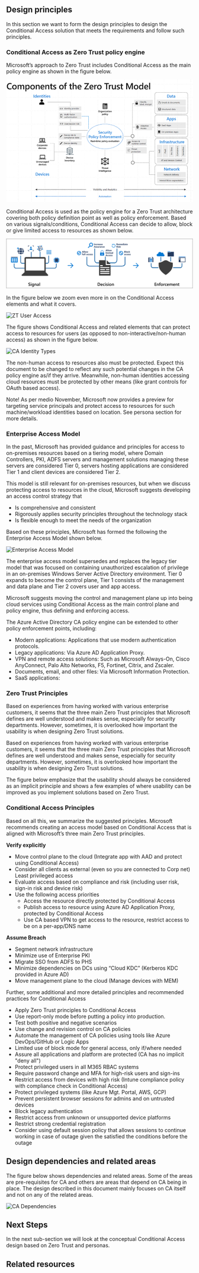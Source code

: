 ## Design principles

In this section we want to form the design principles to design the Conditional Access solution that meets the requirements and follow such principles.

### Conditional Access as Zero Trust policy engine

Microsoft’s approach to Zero Trust includes Conditional Access as the main policy engine as shown in the figure below.

 ![Zero Trust Model](./images/zero-trust-model.png)

 Conditional Access is used as the policy engine for a Zero Trust architecture covering both policy definition point as well as policy enforcement. Based on various signals/conditions, Conditional Access can decide to allow, block or give limited access to resources as shown below.

 ![CA Signals](images/casignals.png)

 In the figure below we zoom even more in on the Conditional Access elements and what it covers.

 ![ZT User Access](media/ztuseraccess.png)

 The figure shows Conditional Access and related elements that can protect access to resources for users (as opposed to non-interactive/non-human access) as shown in the figure below.

 ![CA Identity Types](media/caidentitytypes.svg)

The non-human access to resources also must be protected. Expect this document to be changed to reflect any such potential changes in the CA policy engine as/if they arrive. Meanwhile, non-human identities accessing cloud resources must be protected by other means (like grant controls for OAuth based access).

Note! As per medio November, Microsoft now provides a preview for targeting service principals and protect access to resources for such machine/workload identities based on location. See persona section for more details.

### Enterprise Access Model

In the past, Microsoft has provided guidance and principles for access to on-premises resources based on a tiering model, where Domain Controllers, PKI, ADFS servers and management solutions managing these servers are considered Tier 0, servers hosting applications are considered Tier 1 and client devices are considered Tier 2.

This model is still relevant for on-premises resources, but when we discuss protecting access to resources in the cloud, Microsoft suggests developing an access control strategy that

- Is comprehensive and consistent
- Rigorously applies security principles throughout the technology stack
- Is flexible enough to meet the needs of the organization

Based on these principles, Microsoft has formed the following the Enterprise Access Model shown below.

![Enterprise Access Model](media/enterpriseaccessmodel.png)

The enterprise access model supersedes and replaces the legacy tier model that was focused on containing unauthorized escalation of privilege in an on-premises Windows Server Active Directory environment. Tier 0 expands to become the control plane, Tier 1 consists of the management and data plane and Tier 2 covers user and app access.

Microsoft suggests moving the control and management plane up into being cloud services using Conditional Access as the main control plane and policy engine, thus defining and enforcing access.

The Azure Active Directory CA policy engine can be extended to other policy enforcement points, including:

- Modern applications: Applications that use modern authentication protocols.
- Legacy applications: Via Azure AD Application Proxy.
- VPN and remote access solutions: Such as Microsoft Always-On, Cisco AnyConnect, Palo Alto Networks, F5, Fortinet, Citrix, and Zscaler.
- Documents, email, and other files: Via Microsoft Information Protection.
- SaaS applications:

### Zero Trust Principles

Based on experiences from having worked with various enterprise customers, it seems that the three main Zero Trust principles that Microsoft defines are well understood and makes sense, especially for security departments. However, sometimes, it is overlooked how important the usability is when designing Zero Trust solutions.

Based on experiences from having worked with various enterprise customers, it seems that the three main Zero Trust principles that Microsoft defines are well understood and makes sense, especially for security departments. However, sometimes, it is overlooked how important the usability is when designing Zero Trust solutions.

The figure below emphasize that the usability should always be considered as an implicit principle and shows a few examples of where usability can be improved as you implement solutions based on Zero Trust.

### Conditional Access Principles

Based on all this, we summarize the suggested principles. Microsoft recommends creating an access model based on Conditional Access that is aligned with Microsoft’s three main Zero Trust principles.

**Verify explicitly**

- Move control plane to the cloud (Integrate app with AAD and protect using Conditional Access)
- Consider all clients as external (even so you are connected to Corp net)
Least privileged access
- Evaluate access based on compliance and risk (including user risk, sign-in risk and device risk)
- Use the following access priorities
  - Access the resource directly protected by Conditional Access
  - Publish access to resource using Azure AD Application Proxy, protected by Conditional Access
  - Use CA based VPN to get access to the resource, restrict access to be on a per-app/DNS name
  
**Assume Breach**

- Segment network infrastructure
- Minimize use of Enterprise PKI
- Migrate SSO from ADFS to PHS
- Minimize dependencies on DCs using “Cloud KDC” (Kerberos KDC provided in Azure AD)
- Move management plane to the cloud (Manage devices with MEM)

Further, some additional and more detailed principles and recommended practices for Conditional Access

- Apply Zero Trust principles to Conditional Access
- Use report-only mode before putting a policy into production.
- Test both positive and negative scenarios
- Use change and revision control on CA policies
- Automate the management of CA policies using tools like Azure DevOps/GitHub or Logic Apps
- Limited use of block mode for general access, only if/where needed
- Assure all applications and platform are protected (CA has no implicit "deny all")
- Protect privileged users in all M365 RBAC systems
- Require password change and MFA for high-risk users and sign-ins
- Restrict access from devices with high risk (Intune compliance policy with compliance check in Conditional Access)
- Protect privileged systems (like Azure Mgt. Portal, AWS, GCP)
- Prevent persistent browser sessions for admins and on untrusted devices
- Block legacy authentication
- Restrict access from unknown or unsupported device platforms
- Restrict strong credential registration
- Consider using default session policy that allows sessions to continue working in case of outage given the satisfied the conditions before the outage

## Design dependencies and related areas

The figure below shows dependencies and related areas. Some of the areas are pre-requisites for CA and others are areas that depend on CA being in place. The design described in this document mainly focuses on CA itself and not on any of the related areas.

![CA Dependencies](media/cadependencies.svg)

## Next Steps

In the next sub-section we will look at the conceptual Conditional Access design based on Zero Trust and personas.

## Related resources